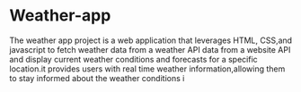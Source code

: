 # Weather-app
The weather app project is a web application that leverages HTML, CSS,and javascript to fetch weather data from a weather API data from a website API and display current weather conditions and forecasts for a specific location.it provides users with real time weather information,allowing them to stay informed about the weather conditions i
